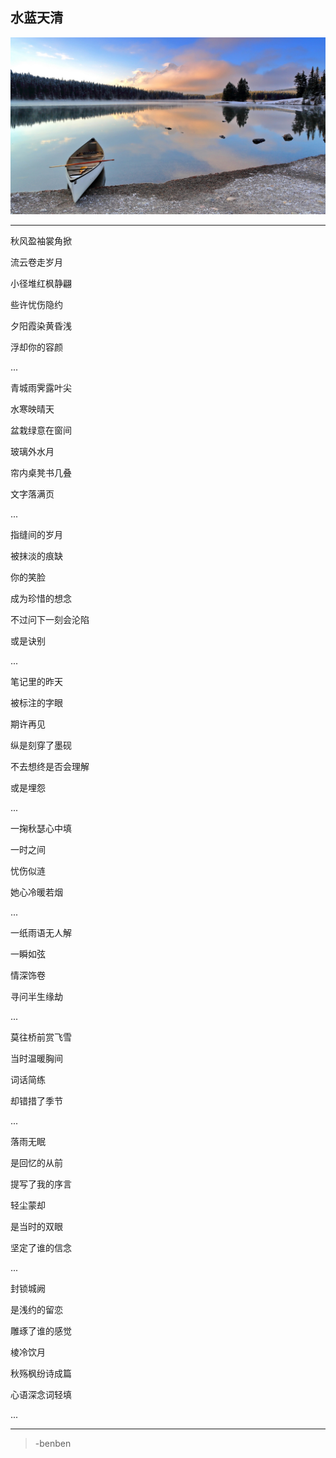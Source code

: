水蓝天清
---
![](/assets/351519-106.jpg)

---
秋风盈袖裳角掀

流云卷走岁月

小径堆红枫静翩

些许忧伤隐约

夕阳霞染黄昏浅

浮却你的容颜

...

青城雨霁露叶尖

水寒映晴天

盆栽绿意在窗间

玻璃外水月

帘内桌凳书几叠

文字落满页

...

指缝间的岁月

被抹淡的痕缺

你的笑脸

成为珍惜的想念

不过问下一刻会沦陷

或是诀别

...

笔记里的昨天

被标注的字眼

期许再见

纵是刻穿了墨砚

不去想终是否会理解

或是埋怨

...

一掬秋瑟心中填

一时之间

忧伤似涟

她心冷暖若烟

...

一纸雨语无人解

一瞬如弦

情深饰卷

寻问半生缘劫

...

莫往桥前赏飞雪

当时温暖胸间

词话简练

却错措了季节

...

落雨无眠

是回忆的从前

提写了我的序言

轻尘蒙却

是当时的双眼

坚定了谁的信念

...

封锁城阙

是浅约的留恋

雕琢了谁的感觉

棱冷饮月

秋殇枫纷诗成篇

心语深念词轻填

...

---
>-benben
